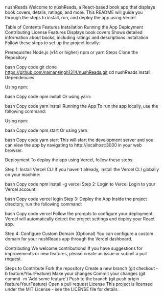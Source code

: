 nushReads
Welcome to nushReads, a React-based book app that displays book covers, details, ratings, and more. This README will guide you through the steps to install, run, and deploy the app using Vercel.

Table of Contents
Features
Installation
Running the App
Deployment
Contributing
License
Features
Displays book covers
Shows detailed information about books, including ratings and descriptions
Installation
Follow these steps to set up the project locally:

Prerequisites
Node.js (v14 or higher)
npm or yarn
Steps
Clone the Repository

bash
Copy code
git clone https://github.com/namansingh1314/nushReads.git
cd nushReads
Install Dependencies

Using npm:

bash
Copy code
npm install
Or using yarn:

bash
Copy code
yarn install
Running the App
To run the app locally, use the following command:

Using npm:

bash
Copy code
npm start
Or using yarn:

bash
Copy code
yarn start
This will start the development server and you can view the app by navigating to http://localhost:3000 in your web browser.

Deployment
To deploy the app using Vercel, follow these steps:

Step 1: Install Vercel CLI
If you haven't already, install the Vercel CLI globally on your machine:

bash
Copy code
npm install -g vercel
Step 2: Login to Vercel
Login to your Vercel account:

bash
Copy code
vercel login
Step 3: Deploy the App
Inside the project directory, run the following command:

bash
Copy code
vercel
Follow the prompts to configure your deployment. Vercel will automatically detect the project settings and deploy your React app.

Step 4: Configure Custom Domain (Optional)
You can configure a custom domain for your nushReads app through the Vercel dashboard.

Contributing
We welcome contributions! If you have suggestions for improvements or new features, please create an issue or submit a pull request.

Steps to Contribute
Fork the repository
Create a new branch (git checkout -b feature/YourFeature)
Make your changes
Commit your changes (git commit -m 'Add some feature')
Push to the branch (git push origin feature/YourFeature)
Open a pull request
License
This project is licensed under the MIT License - see the LICENSE file for details.